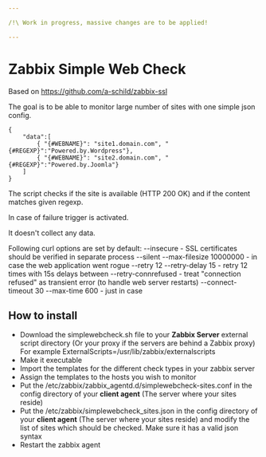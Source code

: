 ```yaml
---

/!\ Work in progress, massive changes are to be applied!

---
```


# Zabbix Simple Web Check

Based on https://github.com/a-schild/zabbix-ssl 

The goal is to be able to monitor large number of sites with one simple json config.

```
{
    "data":[
        { "{#WEBNAME}": "site1.domain.com", "{#REGEXP}":"Powered.by.Wordpress"},
        { "{#WEBNAME}": "site2.domain.com", "{#REGEXP}":"Powered.by.Joomla"}
    ]
}
```

The script checks if the site is available (HTTP 200 OK) and if the content matches given regexp.

In case of failure trigger is activated.

It doesn't collect any data.

Following curl options are set by default:
--insecure - SSL certificates should be verified in separate process
--silent 
--max-filesize 10000000 - in case the web application went rogue
--retry 12 --retry-delay 15 - retry 12 times with 15s delays between
--retry-connrefused - treat "connection refused" as transient error (to handle web server restarts) 
--connect-timeout 30 
--max-time 600 - just in case

## How to install ##
* Download the simplewebcheck.sh file to your **Zabbix Server**
  external script directory (Or your proxy if the servers are behind a Zabbix proxy)
  For example ExternalScripts=/usr/lib/zabbix/externalscripts
* Make it executable
* Import the templates for the different check types in your zabbix server
* Assign the templates to the hosts you wish to monitor
* Put the /etc/zabbix/zabbix_agentd.d/simplewebcheck-sites.conf in the config directory
  of your **client agent** (The server where your sites reside)
* Put the /etc/zabbix/simplewebcheck_sites.json in the config directory
  of your **client agent** (The server where your sites reside)
  and modify the list of sites which should be checked.
  Make sure it has a valid json syntax
* Restart the zabbix agent


